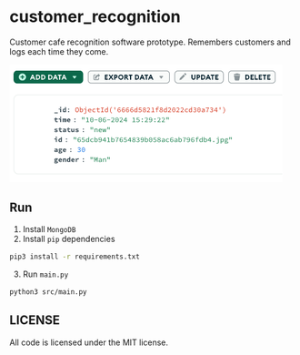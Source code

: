 # customer_recognition
Customer cafe recognition software prototype. Remembers customers and logs each time they come. 

<img src="imgs/db.png" width="480">

## Run
1. Install `MongoDB`
2. Install `pip` dependencies
```sh
pip3 install -r requirements.txt
```
3. Run `main.py`
```sh
python3 src/main.py
```

## LICENSE
All code is licensed under the MIT license.